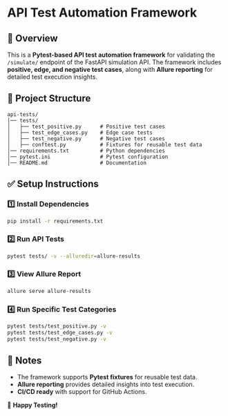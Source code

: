 # API Test Automation Framework

## 🚀 Overview
This is a **Pytest-based API test automation framework** for validating the `/simulate/` endpoint of the FastAPI simulation API. The framework includes **positive, edge, and negative test cases**, along with **Allure reporting** for detailed test execution insights.

## 📂 Project Structure
```
api-tests/
│── tests/
│   ├── test_positive.py      # Positive test cases
│   ├── test_edge_cases.py    # Edge case tests
│   ├── test_negative.py      # Negative test cases
│   ├── conftest.py           # Fixtures for reusable test data
│── requirements.txt          # Python dependencies
│── pytest.ini                # Pytest configuration
│── README.md                 # Documentation
```

## ✅ Setup Instructions
### 1️⃣ Install Dependencies
```sh
pip install -r requirements.txt
```

### 2️⃣ Run API Tests
```sh
pytest tests/ -v --alluredir=allure-results
```

### 3️⃣ View Allure Report
```sh
allure serve allure-results
```

### 4️⃣ Run Specific Test Categories
```sh
pytest tests/test_positive.py -v
pytest tests/test_edge_cases.py -v
pytest tests/test_negative.py -v
```

## 📌 Notes
- The framework supports **Pytest fixtures** for reusable test data.
- **Allure reporting** provides detailed insights into test execution.
- **CI/CD ready** with support for GitHub Actions.

🚀 **Happy Testing!**

